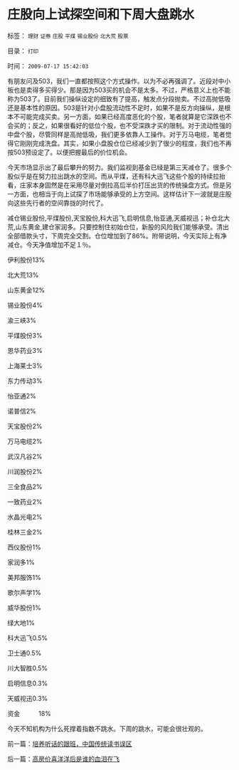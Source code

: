 # 庄股向上试探空间和下周大盘跳水

标签： `理财` `证券` `庄股` `平煤` `锡业股份` `北大荒` `股票` 

目录： `打印`

时间： `2009-07-17 15:42:03`

有朋友问及503，我们一直都按照这个方式操作。以为不必再强调了。近段对中小板也是卖得多买得少。那是因为503买的机会不是太多。不过，严格意义上也不能称为503了。目前我们操纵设定的细致有了提高，触发点分段抛卖。不过高抛低吸还是基本性的原因。503是针对小盘股流动性不足时，如果不是反方向操纵，是根本不可能完成买卖。另一方面，如果已经高度恶化的个股，笔者就算是它深跌也不会买的；反之，如果很看好的低位个股，也不受深跌才买的限制。对于流动性强的中盘个股，尽管同样是高抛低吸，我们更多依靠人工操作。对于万马电缆，笔者觉得它刚刚完成洗盘。其实，如果小盘股仓位已经减少到了很少的程度，我们也不再按503预设定了。以便把握最后的价位机会。

今天市场显示出了最后攀升的努力。我们监视到基金已经是第三天减仓了。很多个股似乎是在努力拉出跳水的空间。而从平煤，还有科大迅飞这些个股的持续拉抬看，庄家本身固然是在采用尽量对倒拉高后半价打压出货的传统操盘方式。但是另一方面，也相当于向上试探了市场能够承受的上方空间。这样估计下一波就是庄股向这些先行者的空间靠拢的时代了。

减仓锡业股份,平煤股份,天宝股份,科大迅飞,启明信息,怡亚通,天威视迅；补仓北大荒,山东黄金,建仓家润多。只要控制住初始仓位，新股的风险我们能够承受。清出全部借款头寸，下周完全交割。仓位增加到了86%。附带说明，今天实际上有净减仓。今天净值增加不足１％。

伊利股份13%

北大荒13%

山东黄金12%

锡业股份4%

渝三峡3%

平煤股份3%

恩华药业3%

上海莱士3%

东力传动3%

怡亚通2%

诺普信2%

天宝股份2%

万马电缆2%

武汉凡谷2%

川润股份2%

三全食品2%

一致药业2%

水晶光电2%

桂林三金2%

西仪股份1%

家润多1%

美邦服饰1%

歌尔声学1%

威华股份1%

绿大地1%

科大迅飞0.5%

卫士通0.5%

川大智胜0.5%

启明信息0.3%

天威视迅0.3%

资金　　　18%

今天不知机构为什么死撑着指数不跳水。下周的跳水，可能会很壮观的。



前一篇：[培养听话的跟班，中国传统读书误区](../../../2009/7/17/培养听话的跟班，中国传统读书误区.md)

后一篇：[高房价喜洋洋后是谁的血泪在飞](../../../2009/7/17/高房价喜洋洋后是谁的血泪在飞.md)